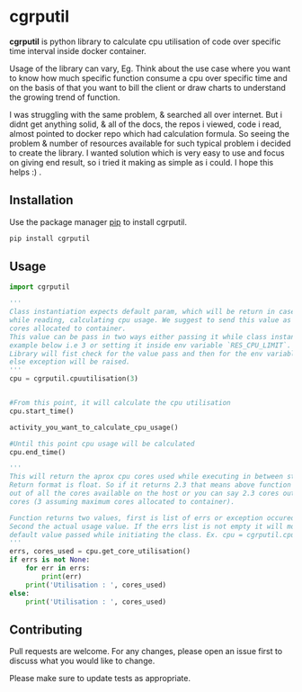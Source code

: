 # cgrputil
**cgrputil** is python library to calculate cpu utilisation of code over specific time interval inside docker container. 

Usage of the library can vary, Eg. Think about the use case where you want to know how much specific function consume a cpu over specific time and on the basis of that you want to bill the client or draw charts to understand the growing trend of function.

I was struggling with the same problem, & searched all over internet. But i didnt get anything solid,
& all of the docs, the repos i viewed, code i read, almost pointed to docker repo which had calculation formula.
So seeing the problem & number of resources available for such typical problem i decided to create the library.
I wanted solution which is very easy to use and focus on giving end result, so i tried it making as simple as i could.
I hope this helps :) .

## Installation

Use the package manager [pip](https://pip.pypa.io/en/stable/) to install cgrputil.

```bash
pip install cgrputil
```

## Usage

```python
import cgrputil

'''
Class instantiation expects default param, which will be return in case of any failure 
while reading, calculating cpu usage. We suggest to send this value as maxm number of 
cores allocated to container.
This value can be pass in two ways either passing it while class instantiation, which is in 
example below i.e 3 or setting it inside env variable `RES_CPU_LIMIT`. 
Library will fist check for the value pass and then for the env variable, on of them is mandatory
else exception will be raised.
'''
cpu = cgrputil.cpuutilisation(3)


#From this point, it will calculate the cpu utilisation
cpu.start_time()

activity_you_want_to_calculate_cpu_usage()

#Until this point cpu usage will be calculated 
cpu.end_time()

'''
This will return the aprox cpu cores used while executing in between start time and end time.
Return format is float. So if it returns 2.3 that means above function have consumed 2.3 cores
out of all the cores available on the host or you can say 2.3 cores out of 3 
cores (3 assuming maximum cores allocated to container).

Function returns two values, first is list of errs or exception occured while calculating cpu usage.
Second the actual usage value. If the errs list is not empty it will most likely to return the 
default value passed while initiating the class. Ex. cpu = cgrputil.cpuutilisation(3) which is 3 here.
'''
errs, cores_used = cpu.get_core_utilisation()
if errs is not None:
    for err in errs:
        print(err)
    print('Utilisation : ', cores_used)        
else:
    print('Utilisation : ', cores_used)  
```

## Contributing
Pull requests are welcome. For any changes, please open an issue first to discuss what you would like to change.

Please make sure to update tests as appropriate.
